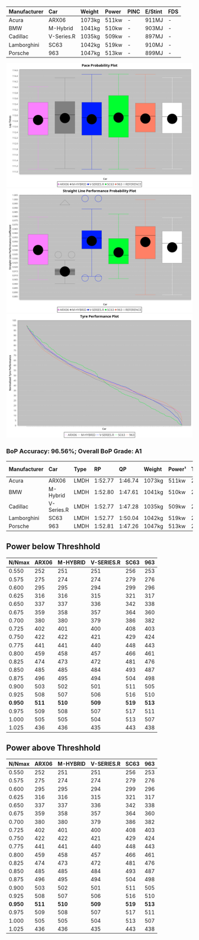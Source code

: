 | Manufacturer | Car        | Weight | Power | PINC    | E/Stint | FDS     |
|:-|:-|:-|:-|:-|:-|:-|
| Acura        | ARX06      | 1073kg | 511kw |    -    | 911MJ   |    -    |
| BMW          | M-Hybrid   | 1041kg | 510kw |    -    | 903MJ   |    -    |
| Cadillac     | V-Series.R | 1035kg | 509kw |    -    | 897MJ   |    -    |
| Lamborghini  | SC63       | 1042kg | 519kw |    -    | 910MJ   |    -    |
| Porsche      | 963        | 1047kg | 513kw |    -    | 899MJ   |    -    |

![PACECHART](./IMG/ACOMETHOD.png)
![STRAIGHTLINEPERFORMANCECHART](./IMG/ACOMETHOD_sp.png)
![TYREPERFORMANCECHART](./IMG/ACOMETHOD_tw.png)

### BoP Accuracy: 96.56%; Overall BoP Grade: A1
| Manufacturer | Car        | Type | RP      | QP      | Weight | Power¹ | Threshhold | PINC    | Power² | E/Stint | AVG Vmax  | FDS     | RDLC | L/Stint | BOP-Grade | Model Accuracy | Model Points | Match%  |
|:-|:-|:-|:-|:-|:-|:-|:-|:-|:-|:-|:-|:-|:-|:-|:-|:-|:-|:-|
| Acura        | ARX06      | LMDH | 1:52.77 | 1:46.74 | 1073kg | 511kw  | 210.0kph   |    -    | 511kw  |  911MJ  | 275.79kph |    -    | 0.99 | 29      | +B1       | 100.00%        | 995          | 88.14%  |
| BMW          | M-Hybrid   | LMDH | 1:52.80 | 1:47.61 | 1041kg | 510kw  | 210.0kph   |    -    | 510kw  |  903MJ  | 274.46kph |    -    | 1.02 | 29      | ~A1       | 100.00%        | 1714         | 96.45%  |
| Cadillac     | V-Series.R | LMDH | 1:52.77 | 1:47.28 | 1035kg | 509kw  | 210.0kph   |    -    | 509kw  |  897MJ  | 278.55kph |    -    | 1.02 | 29      | ~A1       | 98.95%         | 2271         | 98.18%  |
| Lamborghini  | SC63       | LMDH | 1:52.77 | 1:50.04 | 1042kg | 519kw  | 210.0kph   |    -    | 519kw  |  910MJ  | 277.63kph |    -    | 1.05 | 29      | ~A1       | 96.54%         | 418          | 100.00% |
| Porsche      | 963        | LMDH | 1:52.81 | 1:47.26 | 1047kg | 513kw  | 210.0kph   |    -    | 513kw  |  899MJ  | 278.61kph |    -    | 1.01 | 29      | ~A1       | 99.98%         | 6168         | 100.00% |

## Power below Threshhold
| N/Nmax    | ARX06   | M-HYBRID | V-SERIES.R | SC63    | 963     |
|:-|:-|:-|:-|:-|:-|
|  0.550    |  252    |  251     |  251       |  256    |  253    |
|  0.575    |  275    |  274     |  274       |  279    |  276    |
|  0.600    |  295    |  295     |  294       |  299    |  296    |
|  0.625    |  316    |  316     |  315       |  321    |  317    |
|  0.650    |  337    |  337     |  336       |  342    |  338    |
|  0.675    |  359    |  358     |  357       |  364    |  360    |
|  0.700    |  380    |  380     |  379       |  386    |  382    |
|  0.725    |  402    |  401     |  400       |  408    |  403    |
|  0.750    |  422    |  422     |  421       |  429    |  424    |
|  0.775    |  441    |  441     |  440       |  448    |  443    |
|  0.800    |  459    |  458     |  457       |  466    |  461    |
|  0.825    |  474    |  473     |  472       |  481    |  476    |
|  0.850    |  485    |  485     |  484       |  493    |  487    |
|  0.875    |  496    |  495     |  494       |  504    |  498    |
|  0.900    |  503    |  502     |  501       |  511    |  505    |
|  0.925    |  508    |  507     |  506       |  516    |  510    |
| **0.950** | **511** | **510**  | **509**    | **519** | **513** |
|  0.975    |  509    |  508     |  507       |  517    |  511    |
|  1.000    |  505    |  505     |  504       |  513    |  507    |
|  1.025    |  436    |  436     |  435       |  443    |  438    |

## Power above Threshhold
| N/Nmax    | ARX06   | M-HYBRID | V-SERIES.R | SC63    | 963     |
|:-|:-|:-|:-|:-|:-|
|  0.550    |  252    |  251     |  251       |  256    |  253    |
|  0.575    |  275    |  274     |  274       |  279    |  276    |
|  0.600    |  295    |  295     |  294       |  299    |  296    |
|  0.625    |  316    |  316     |  315       |  321    |  317    |
|  0.650    |  337    |  337     |  336       |  342    |  338    |
|  0.675    |  359    |  358     |  357       |  364    |  360    |
|  0.700    |  380    |  380     |  379       |  386    |  382    |
|  0.725    |  402    |  401     |  400       |  408    |  403    |
|  0.750    |  422    |  422     |  421       |  429    |  424    |
|  0.775    |  441    |  441     |  440       |  448    |  443    |
|  0.800    |  459    |  458     |  457       |  466    |  461    |
|  0.825    |  474    |  473     |  472       |  481    |  476    |
|  0.850    |  485    |  485     |  484       |  493    |  487    |
|  0.875    |  496    |  495     |  494       |  504    |  498    |
|  0.900    |  503    |  502     |  501       |  511    |  505    |
|  0.925    |  508    |  507     |  506       |  516    |  510    |
| **0.950** | **511** | **510**  | **509**    | **519** | **513** |
|  0.975    |  509    |  508     |  507       |  517    |  511    |
|  1.000    |  505    |  505     |  504       |  513    |  507    |
|  1.025    |  436    |  436     |  435       |  443    |  438    |
